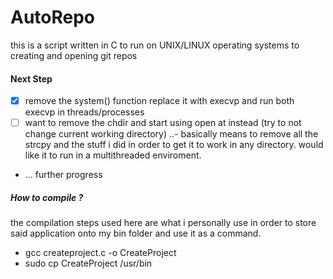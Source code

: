# AutoRepo
this is a script written in C to run on UNIX/LINUX operating systems to creating and opening git repos

#### Next Step
- [x] remove the system() function replace it with execvp and run both execvp in threads/processes 
- [ ] want to remove the chdir and start using open at instead (try to not change current working directory)
..- basically means to remove all the strcpy and the stuff i did in order to get it to work in any directory. would like it to run in a multithreaded enviroment.
- ... further progress

##### How to compile ? 
the compilation steps used here are what i personally use in order to store said application onto my bin folder and use it as a command.

- gcc createproject.c -o CreateProject 
- sudo cp CreateProject /usr/bin
